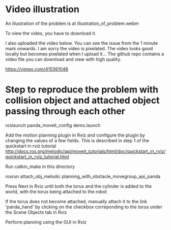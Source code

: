 # Video illustration

An illustration of the problem is at illustration_of_problem.webm

To view the video, you have to download it.

I also uploaded the video below. You can see the issue from the 1 minute mark onwards. I am sorry the video is pixelated. The video looks good locally but becomes pixelated when I upload it... The github repo contains a video file you can download and view with high quality.

https://vimeo.com/415361046


# Step to reproduce the problem with collision object and attached object passing through each other

roslaunch panda_moveit_config demo.launch

Add the motion planning plugin in Rviz and configure the plugin by changing the values of a few fields. This is described in step 1 of the quickstart in rviz tutorial http://docs.ros.org/melodic/api/moveit_tutorials/html/doc/quickstart_in_rviz/quickstart_in_rviz_tutorial.html

Run catkin_make in this directory 

rosrun attach_obj_melodic planning_with_obstacle_movegroup_api_panda

Press Next in Rviz until both the torus and the cylinder is added to the world, with the torus being attached to the robot

If the torus does not become attached, manually attach it to the link 'panda_hand' by clicking on the checkbox correponding to the torus under the Scene Objects tab in Rviz

Perform planning using the GUI in Rviz

